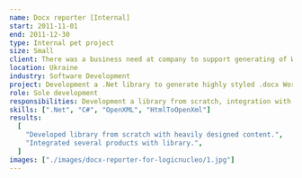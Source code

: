 ```yaml
---
name: Docx reporter [Internal]
start: 2011-11-01
end: 2011-12-30
type: Internal pet project
size: Small
client: There was a business need at company to support generating of Word reports in .docx format in various products, so mission was to create highly customizable & flexible solution to satisfy requirements.
location: Ukraine
industry: Software Development
project: Development a .Net library to generate highly styled .docx Word documents with various headings, styles, colors, landscape/portrate orientation, headers and footers, page numeration, tables, etc... Library were actively reused across various products.
role: Sole development
responsibilities: Development a library from scratch, integration with existing products.
skills: [".Net", "C#", "OpenXML", "HtmlToOpenXml"]
results:
  [
    "Developed library from scratch with heavily designed content.",
    "Integrated several products with library.",
  ]
images: ["./images/docx-reporter-for-logicnucleo/1.jpg"]
---
```

